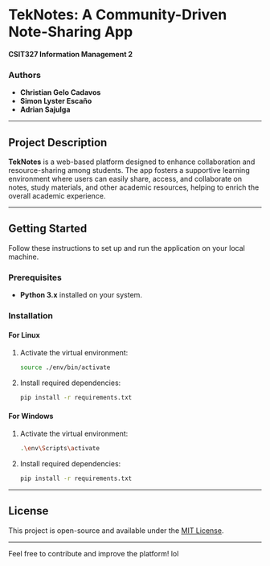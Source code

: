 # TekNotes: A Community-Driven Note-Sharing App

**CSIT327 Information Management 2**

### Authors

- **Christian Gelo Cadavos**
- **Simon Lyster Escaño**
- **Adrian Sajulga**

---

## Project Description

**TekNotes** is a web-based platform designed to enhance collaboration and resource-sharing among students. The app fosters a supportive learning environment where users can easily share, access, and collaborate on notes, study materials, and other academic resources, helping to enrich the overall academic experience.

---

## Getting Started

Follow these instructions to set up and run the application on your local machine.

### Prerequisites

- **Python 3.x** installed on your system.

### Installation

#### For Linux

1. Activate the virtual environment:

   ```bash
   source ./env/bin/activate
   ```

2. Install required dependencies:

   ```bash
   pip install -r requirements.txt
   ```

#### For Windows

1. Activate the virtual environment:

   ```bash
   .\env\Scripts\activate
   ```

2. Install required dependencies:

   ```bash
   pip install -r requirements.txt
   ```

---

## License

This project is open-source and available under the [MIT License](LICENSE).

---

Feel free to contribute and improve the platform! lol
